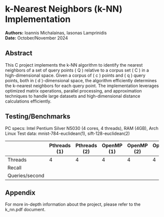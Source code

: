 # k-Nearest Neighbors (k-NN) Implementation

**Authors:** Ioannis Michalainas, Iasonas Lamprinidis  
**Date:** October/November 2024

## Abstract
This C project implements the k-NN algorithm to identify the nearest neighbors of a set of query points \( Q \) relative to a corpus set \( C \) in a high-dimensional space. 
Given a corpus of \( c \) points and \( q \) query points, both in \( d \)-dimensional space, the algorithm efficiently determines the k-nearest neighbors for each query point. 
The implementation leverages optimized matrix operations, parallel processing, and approximation techniques to handle large datasets and high-dimensional distance calculations efficiently.

## Testing/Benchmarks
PC specs: Intel Pentium Silver N5030 (4 cores, 4 threads), RAM (4GB), Arch Linux
Test data: mnist-784-euclidean(1), sift-128-euclidean(2)

|                | Pthreads (1) | Pthreads (2) | OpenMP (1) | OpenMP (2) | OpenCilk (1) | OpenCilk (2) |
|----------------|--------------|--------------|------------|------------|--------------|--------------|
| Threads        | 4            | 4            | 4          | 4          | 4            | 4            |
| Recall         |              |              |            |            |              |              |
| Queries/second |              |              |            |            |              |              |

## Appendix
For more in-depth information about the project, please refer to the k_nn.pdf document.
